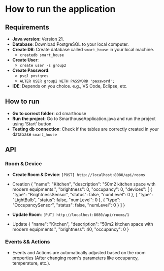 # How to run the application

## Requirements

- **Java version**: Version 21.
- **Database**: Download PostgreSQL to your local computer.
- **Create DB**: Create database called `smart_house` in your local machine. 
    - `createdb smart_house`
- **Create User**: 
    - `create user -s group2`
- **Create Password**:
    - `psql postgres`
    - `ALTER USER group2 WITH PASSWORD 'password';`
- **IDE**: Depends on you choice. e.g., VS Code, Eclipse, etc.

## How to run

- **Go to correct folder**: cd smarthouse
- **Run the project**: Go to SmarthouseApplication.java and run the project using 'Start' button.
- **Testing db connection**: Check if the tables are correctly created in your database `smart_house`

## API
### Room & Device
- **Create Room & Device**: `[POST] http://localhost:8080/api/rooms`
- Creation
{
    "name": "Kitchen",
    "description": "50m2 kitchen space with modern equipments.",
    "brightness": 0,
    "occupancy": 0,
    "devices": [
        {
            "type": "BrightnessSensor",
            "status": false,
            "numLevel": 0
        },
        {
            "type": "LightBulb",
            "status": false,
            "numLevel": 0
        },
        {
            "type": "OccupancySensor",
            "status": false,
            "numLevel": 0
        }
    ]
}

- **Update Room**: `[PUT] http://localhost:8080/api/rooms/1`
- Update
{
    "name": "Kitchen",
    "description": "50m2 kitchen space with modern equipments.",
    "brightness": 40,
    "occupancy": 0
}

### Events && Actions
- Events and Actions are automatically adjusted based on the room properties (After changing room's parameters like occupancy, temperature, etc.).

